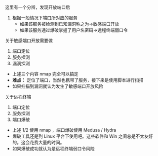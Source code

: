 这里有一个分辨，发现开放端口后

1. 根据一般情况下端口所对应的服务
    - 如果该服务被检测到已知漏洞称之为->敏感端口开放
    - 如果该服务通过爆破掌握了用户名密码->远程终端弱口令

关于敏感端口开放需要做
1. 端口定位 
2. 服务探测 
3. 漏洞探测
- 上述三个内容 nmap 完全可以搞定
- __难点：__ 定位了端口，当然也携带了服务，接下来是使用脚本进行扫描
- 如果扫描到漏洞就认为发生了敏感端口开放风险

关于远程终端
1. 端口定位 
2. 服务探测 
3. 端口爆破
- 上述 1/2 使用 nmap ，端口爆破使用 Medusa / Hydra
- 爆破工具还是到 Linux 平台下使用吧。这些软件和 Win 之间总是不太友好的。这会花费大量的时间。
- 如果爆破成功就认为是远程终端弱口令风险